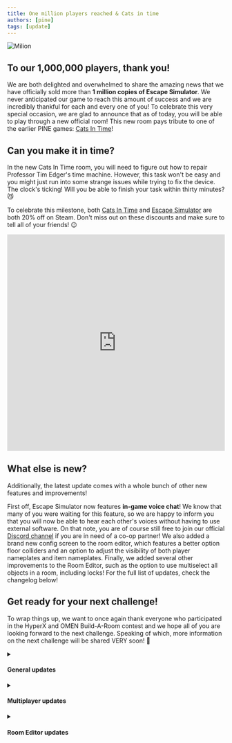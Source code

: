 ```yaml
---
title: One million players reached & Cats in time
authors: [pine]
tags: [update]
---
```


![Milion](./milion.gif)

## To our 1,000,000 players, thank you!

We are both delighted and overwhelmed to share the amazing news that we have officially sold more than **1 million copies of Escape Simulator**. We never anticipated our game to reach this amount of success and we are incredibly thankful for each and every one of you! To celebrate this very special occasion, we are glad to announce that as of today, you will be able to play through a new official room! This new room pays tribute to one of the earlier PINE games: [Cats In Time](https://store.steampowered.com/app/1599880/Cats_in_Time/?utm_source=landing&utm_campaign=ES_level)! 

<!--truncate-->

## Can you make it in time?

In the new Cats In Time room, you will need to figure out how to repair Professor Tim Edger's time machine. However, this task won't be easy and you might just run into some strange issues while trying to fix the device. The clock's ticking! Will you be able to finish your task within thirty minutes? 😼

To celebrate this milestone, both [Cats In Time](https://store.steampowered.com/app/1599880/Cats_in_Time/?curator_clanid=32969178) and [Escape Simulator](https://store.steampowered.com/app/1435790/Escape_Simulator/) are both 20% off on Steam. Don't miss out on these discounts and make sure to tell all of your friends! 😉

<iframe width="100%" height="500" src="https://www.youtube.com/embed/dze1DmQFDg0" title="Escape Simulator - Cats in Time Update" frameborder="0" allow="accelerometer; autoplay; clipboard-write; encrypted-media; gyroscope; picture-in-picture; web-share" allowfullscreen></iframe>

## What else is new?

Additionally, the latest update comes with a whole bunch of other new features and improvements!

First off, Escape Simulator now features **in-game voice chat**! We know that many of you were waiting for this feature, so we are happy to inform you that you will now be able to hear each other's voices without having to use external software. On that note, you are of course still free to join our official [Discord channel](https://discord.gg/pinestudio) if you are in need of a co-op partner! We also added a brand new config screen to the room editor, which features a better option floor colliders and an option to adjust the visibility of both player nameplates and item nameplates. Finally, we added several other improvements to the Room Editor, such as the option to use multiselect all objects in a room, including locks! For the full list of updates, check the changelog below!

## Get ready for your next challenge!

To wrap things up, we want to once again thank everyone who participated in the HyperX and OMEN Build-A-Room contest and we hope all of you are looking forward to the next challenge. Speaking of which, more information on the next challenge will be shared VERY soon! 👀


<details><summary><h4>General updates</h4></summary>

- Texture compression in custom rooms
- You can change the type of compression in options, if you select lower quality, custom rooms will run more smoothly
- Main Menu using less RAM

</details>

<details><summary><h4>Multiplayer updates</h4></summary>

- Better disconnecting in coop games
- Offscreen ping indicators in coop games
- Added voice chat

</details>

<details><summary><h4>Room Editor updates</h4></summary>

- Brand new room config screen
- You can use better floor colliders option
- When using better floor colliders items respawn in inventory
- Change visibility of player and item nameplates in your rooms
- Added custom texture selection scrollbar
- More tooltips! Every option has a tooltip describing what it does
- Multiselect for everything. Yes, even locks!
- Fixed bug where you couldn't click on items after moving with arrow keys
- UX tweaks for large lists of targets

</details>